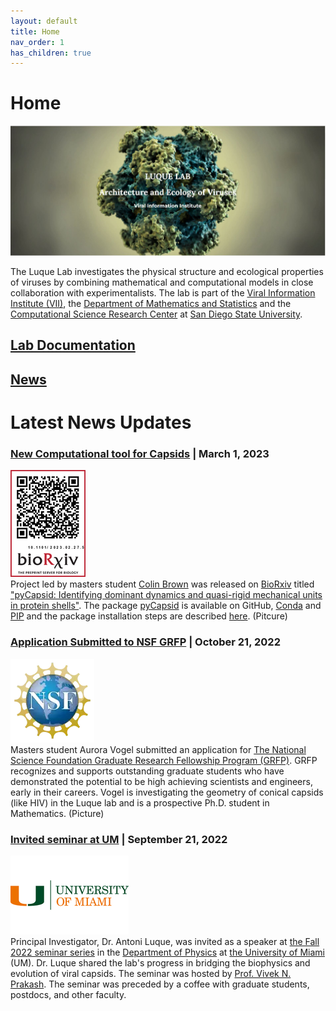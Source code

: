 ```yaml
---
layout: default
title: Home
nav_order: 1
has_children: true
---
```


# Home
![alt text](docs/1_luquelab_homepage_2023-04-10.jpg)

The Luque Lab investigates the physical structure and ecological properties of viruses by combining mathematical and computational models in close collaboration with experimentalists. The lab is part of the [Viral Information Institute (VII)](https://viralization.org/), the [Department of Mathematics and Statistics](https://math.sdsu.edu/) and the [Computational Science Research Center](http://www.csrc.sdsu.edu/) at [San Diego State University](http://www.sdsu.edu/).

## [Lab Documentation](https://luquelab.github.io/Athena/courses/)
## [News](https://www.luquelab.com/news.html)
# Latest News Updates
### [New Computational tool for Capsids](https://www.biorxiv.org/content/10.1101/2023.02.27.529640v1) |  March 1, 2023
![](https://github.com/luquelab/website/blob/github-pages/visuals/News/1_new%20computational%20tool%20for%20capsids.png) \
Project led by masters student [Colin Brown](https://www.linkedin.com/in/colin-travis-brown/) was released on [BioRxiv](https://www.biorxiv.org/) titled ["pyCapsid: Identifying dominant dynamics and quasi-rigid mechanical units in protein shells"](https://www.biorxiv.org/content/10.1101/2023.02.27.529640v1). The package [pyCapsid](https://luquelab.github.io/pyCapsid/) is available on GitHub, [Conda](https://anaconda.org/luque_lab/pycapsid) and [PIP](https://pypi.org/project/pyCapsid/) and the package installation steps are described [here](https://luquelab.github.io/pyCapsid/installation/). (Pitcure)

### [Application Submitted to NSF GRFP](https://www.nsfgrfp.org/) |  October 21, 2022
![picture](https://github.com/luquelab/website/blob/github-pages/visuals/News/2_Application%20Submitted%20to%20NSF%20GRFP%20%20October%2021%202022.png) \
Masters student Aurora Vogel submitted an application for [The National Science Foundation  Graduate Research Fellowship Program (GRFP)](https://www.nsfgrfp.org/). GRFP recognizes and supports outstanding graduate students who have demonstrated the potential to be high achieving scientists and engineers, early in their careers.  Vogel is investigating the geometry of conical capsids (like HIV) in the Luque lab and is a prospective Ph.D. student in Mathematics. (Picture)

### [Invited seminar at UM](https://physics.as.miami.edu/events/seminars/index.html) | September 21, 2022
![picture](https://github.com/luquelab/website/blob/github-pages/visuals/News/3_Invited%20seminar%20at%20UM%20%20September%2021%2C%202022.png) \
Principal Investigator, Dr. Antoni Luque, was invited as a speaker at [the Fall 2022 seminar series](https://physics.as.miami.edu/events/seminars/index.html)  in the [Department of Physics](https://physics.as.miami.edu/) at [the University of Miami](https://welcome.miami.edu/) (UM). Dr. Luque shared the lab's progress in bridging the biophysics and evolution of viral capsids. The seminar was hosted by [Prof. Vivek N. Prakash](http://www.vprakash.com/). The seminar was preceded by a coffee with graduate students, postdocs, and other faculty.
